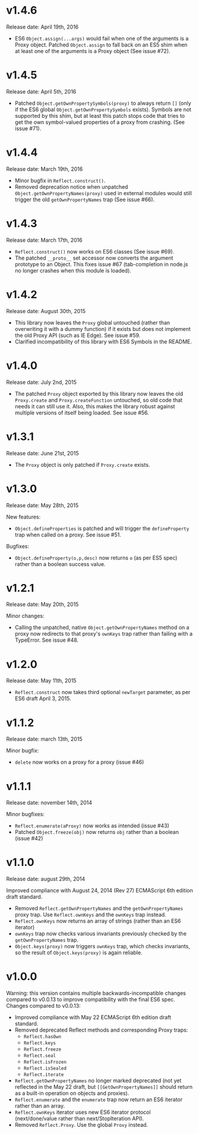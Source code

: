 v1.4.6
======

Release date: April 19th, 2016

  * ES6 `Object.assign(...args)` would fail when one of the arguments is a Proxy object. Patched `Object.assign` to fall back on an ES5 shim when at least one of the arguments is a Proxy object (See issue #72).

v1.4.5
======

Release date: April 5th, 2016

  * Patched `Object.getOwnPropertySymbols(proxy)` to always return `[]` (only if the ES6 global `Object.getOwnPropertySymbols` exists). Symbols are not supported by this shim, but at least this patch stops code that tries to get the own symbol-valued properties of a proxy from crashing. (See issue #71).
  
v1.4.4
======

Release date: March 19th, 2016

  * Minor bugfix in `Reflect.construct()`.
  * Removed deprecation notice when unpatched `Object.getOwnPropertyNames(proxy)` used in external modules would still trigger the old `getOwnPropertyNames` trap (See issue #66).

v1.4.3
======

Release date: March 17th, 2016

  * `Reflect.construct()` now works on ES6 classes (See issue #69).
  * The patched `__proto__` set accessor now converts the argument prototype to an Object. This fixes issue #67 (tab-completion in node.js no longer crashes when this module is loaded).

v1.4.2
======

Release date: August 30th, 2015

  * This library now leaves the `Proxy` global untouched (rather
    than overwriting it with a dummy function) if it exists but
    does not implement the old Proxy API (such as IE Edge).
    See issue #59.
  * Clarified incompatibility of this library with ES6 Symbols in
    the README.

v1.4.0
======

Release date: July 2nd, 2015

  * The patched `Proxy` object exported by this library now leaves
    the old `Proxy.create` and `Proxy.createFunction` untouched, so
    old code that needs it can still use it. Also, this makes the
    library robust against multiple versions of itself being loaded.
    See issue #56.

v1.3.1
======

Release date: June 21st, 2015

  * The `Proxy` object is only patched if `Proxy.create` exists.

v1.3.0
======

Release date: May 28th, 2015

New features:

  * `Object.defineProperties` is patched and will trigger the `defineProperty` trap when called on a proxy. See issue #51.

Bugfixes:

  * `Object.defineProperty(o,p,desc)` now returns `o` (as per ES5 spec) rather than a boolean success value.

v1.2.1
======

Release date: May 20th, 2015

Minor changes:

  * Calling the unpatched, native `Object.getOwnPropertyNames` method on a proxy
    now redirects to that proxy's `ownKeys` trap rather than failing with a TypeError. See issue #48.

v1.2.0
======

Release date: May 11th, 2015

  * `Reflect.construct` now takes third optional `newTarget` parameter, as per ES6 draft April 3, 2015.

v1.1.2
======

Release date: march 13th, 2015

Minor bugfix:

  * `delete` now works on a proxy for a proxy (issue #46)

v1.1.1
======

Release date: november 14th, 2014

Minor bugfixes:

  * `Reflect.enumerate(aProxy)` now works as intended (issue #43)
  * Patched `Object.freeze(obj)` now returns `obj` rather than a boolean (issue #42)

v1.1.0
======

Release date: august 29th, 2014

Improved compliance with August 24, 2014 (Rev 27) ECMAScript 6th edition draft standard.

  * Removed `Reflect.getOwnPropertyNames` and the `getOwnPropertyNames` proxy trap.
    Use `Reflect.ownKeys` and the `ownKeys` trap instead.
  * `Reflect.ownKeys` now returns an array of strings (rather than an ES6 iterator)
  * `ownKeys` trap now checks various invariants previously checked by the
    `getOwnPropertyNames` trap.
  * `Object.keys(proxy)` now triggers `ownKeys` trap, which checks invariants, so the result
    of `Object.keys(proxy)` is again reliable.
  
v1.0.0
======

Warning: this version contains multiple backwards-incompatible changes compared
to v0.0.13 to improve compatibility with the final ES6 spec.
Changes compared to v0.0.13:

  * Improved compliance with May 22 ECMAScript 6th edition draft standard.
  * Removed deprecated Reflect methods and corresponding Proxy traps:
    * `Reflect.hasOwn`
    * `Reflect.keys`
    * `Reflect.freeze`
    * `Reflect.seal`
    * `Reflect.isFrozen`
    * `Reflect.isSealed`
    * `Reflect.iterate`
  * `Reflect.getOwnPropertyNames` no longer marked deprecated (not yet
    reflected in the May 22 draft, but `[[GetOwnPropertyNames]]` should
    return as a built-in operation on objects and proxies).
  * `Reflect.enumerate` and the `enumerate` trap now return an ES6 iterator
    rather than an array.
  * `Reflect.ownKeys` iterator uses new ES6 iterator protocol (next/done/value
    rather than next/StopIteration API).
  * Removed `Reflect.Proxy`. Use the global `Proxy` instead.